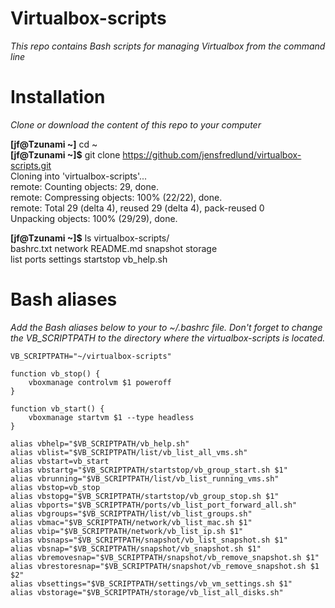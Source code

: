 Virtualbox-scripts
========
*This repo contains Bash scripts for managing Virtualbox from the command line*

Installation
============
*Clone or download the content of this repo to your computer*

**[jf@Tzunami ~]** cd ~    
**[jf@Tzunami ~]$** git clone https://github.com/jensfredlund/virtualbox-scripts.git  
Cloning into 'virtualbox-scripts'...  
remote: Counting objects: 29, done.  
remote: Compressing objects: 100% (22/22), done.  
remote: Total 29 (delta 4), reused 29 (delta 4), pack-reused 0  
Unpacking objects: 100% (29/29), done.  
  
**[jf@Tzunami ~]$** ls virtualbox-scripts/  
bashrc.txt  network  README.md  snapshot   storage  
list        ports    settings   startstop  vb_help.sh  

Bash aliases
============  
*Add the Bash aliases below to your to ~/.bashrc file. Don't forget to change the VB_SCRIPTPATH to the directory where the virtualbox-scripts is located.*

```  
VB_SCRIPTPATH="~/virtualbox-scripts"  
  
function vb_stop() {  
    vboxmanage controlvm $1 poweroff  
}  
  
function vb_start() {  
    vboxmanage startvm $1 --type headless  
}  
  
alias vbhelp="$VB_SCRIPTPATH/vb_help.sh"  
alias vblist="$VB_SCRIPTPATH/list/vb_list_all_vms.sh"  
alias vbstart=vb_start  
alias vbstartg="$VB_SCRIPTPATH/startstop/vb_group_start.sh $1"  
alias vbrunning="$VB_SCRIPTPATH/list/vb_list_running_vms.sh"  
alias vbstop=vb_stop  
alias vbstopg="$VB_SCRIPTPATH/startstop/vb_group_stop.sh $1"  
alias vbports="$VB_SCRIPTPATH/ports/vb_list_port_forward_all.sh"  
alias vbgroups="$VB_SCRIPTPATH/list/vb_list_groups.sh"  
alias vbmac="$VB_SCRIPTPATH/network/vb_list_mac.sh $1"  
alias vbip="$VB_SCRIPTPATH/network/vb_list_ip.sh $1"  
alias vbsnaps="$VB_SCRIPTPATH/snapshot/vb_list_snapshot.sh $1"  
alias vbsnap="$VB_SCRIPTPATH/snapshot/vb_snapshot.sh $1"  
alias vbremovesnap="$VB_SCRIPTPATH/snapshot/vb_remove_snapshot.sh $1"  
alias vbrestoresnap="$VB_SCRIPTPATH/snapshot/vb_remove_snapshot.sh $1 $2"  
alias vbsettings="$VB_SCRIPTPATH/settings/vb_vm_settings.sh $1"  
alias vbstorage="$VB_SCRIPTPATH/storage/vb_list_all_disks.sh"  
``` 
